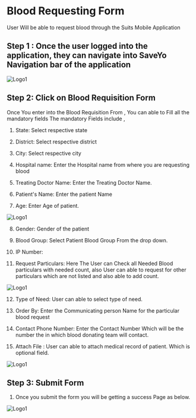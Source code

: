 # Blood Requesting Form

User Will be able to request blood through the Suits Mobile Application

## Step 1 : Once the user logged into the application, they can navigate into SaveYo Navigation bar of the application

![Logo1](./images/mobile/serach-blood-donor/blooddonor1.jpg)

## Step 2: Click on Blood Requisition Form

Once You enter into the Blood Requisition From , You can able to Fill all the mandatory fields
The mandatory Fields include ,

1. State: Select respective state

2. District: Select respective district

3. City: Select respective city

4. Hospital name: Enter the Hospital name from where you are requesting blood

5. Treating Doctor Name: Enter the Treating Doctor Name.

6. Patient's Name: Enter the patient Name

7. Age: Enter Age of patient.

![Logo1](./images/mobile/requesting-blood/bloodrequest1.jpg)

8. Gender: Gender of the patient

9. Blood Group: Select Patient Blood Group From the drop down.

10. IP Number:

11. Request Particulars: Here The User can Check all Needed Blood particulars with needed count, also User can able to request for other particulars which are not listed and also able to add count.

![Logo1](./images/mobile/requesting-blood/bloodrequest2.jpg)

12. Type of Need: User can able to select type of need.

13. Order By: Enter the Communicating person Name for the particular blood request

14. Contact Phone Number: Enter the Contact Number Which will be the number the in which blood donating team will contact.

15. Attach File : User can able to attach medical record of patient. Which is optional field.

![Logo1](./images/mobile/requesting-blood/bloodrequest3.jpg)

## Step 3: Submit Form

1.  Once you submit the form you will be getting a success Page as below.

![Logo1](./images/mobile/requesting-blood/bloodrequest4.jpg)
